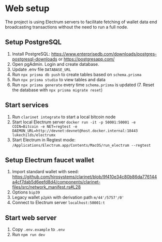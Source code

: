 # Web setup

The project is using Electrum servers to facilitate fetching of wallet data end broadcasting transactions without the need to run a full node.

## Setup PostgreSQL

 1. Install PostgreSQL: https://www.enterprisedb.com/downloads/postgres-postgresql-downloads or https://postgresapp.com/
 2. Open pgAdmin. Login and create database.
 3. Update .env file `DATABASE_URL`
 4. Run `npx prisma db push` to create tables based on `schema.prisma`
 5. Run `npx prisma studio` to view tables and data
 6. Run `npx prisma generate` every time `schema.prisma` is updated
 (7. Reset the database with `npx prisma migrate reset`)

## Start services

 1. Run `clarinet integrate` to start a local bitcoin node
 2. Start local Electrum server `docker run -it -p 50001:50001 -e COIN=Bitcoin -e NET=regtest -e DAEMON_URL=http://devnet:devnet@host.docker.internal:18443 lukechilds/electrumx`
 3. Start Electrum in Regtest mode: `/Applications/Electrum.app/Contents/MacOS/run_electrum --regtest`

## Setup Electrum faucet wallet

 1. Import standard wallet with seed: https://github.com/hirosystems/clarinet/blob/9f410e34c80b86da776144a4cf7dab5d6eefd8d4/components/clarinet-files/src/network_manifest.rs#L28
 2. Options `bip39`
 3. Legacy wallet `p2pkh` with derivation path `m/44'/5757'/0'`
 4. Connect to Electrum server `localhost:50001:t`

## Start web server

 1. Copy `.env.example` to `.env`
 2. Run `npm run dev`
